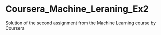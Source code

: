 # Coursera_Machine_Leraning_Ex2
Solution of the second assignment from the Machine Learning course by Coursera
